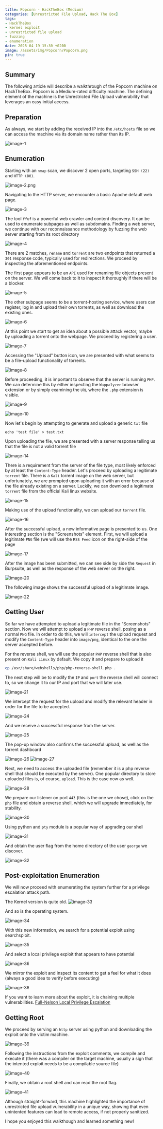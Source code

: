 ```yaml
---
title: Popcorn - HackTheBox (Medium)
categories: [Unrestricted File Upload, Hack The Box]
tags: 
- HackTheBox
- kernel exploit
- unrestricted file upload
- fuzzing
- enumeration
date: 2025-04-19 15:30 +0200
image: /assets/img/Popcorn/Popcorn.png
pin: true
---
```


## Summary

The following article will describe a walkthrough of the Popcorn machine on HackTheBox. Popcorn is a Medium-rated difficulty machine. The defining element of the machine is the Unrestricted File Upload vulnerability that leverages an easy initial access.

## Preparation
As always, we start by adding the received IP into the `/etc/hosts` file so we can access the machine via its domain name rather than its IP.

![image-1](/assets/img/Popcorn/image-1.png)

## Enumeration
Starting with an `nmap` scan, we discover 2 open ports, targeting `SSH (22)` and `HTTP (80)`.

![image-2.png](/assets/img/Popcorn/image-2.png)

Navigating to the HTTP server, we encounter a basic Apache default web page.

![image-3](/assets/img/Popcorn/image-3.png)

The tool `ffuf` is a powerful web crawler and content discovery. It can be used to enumerate subpages as well as subdomains. Finding a web server, we continue with our reconnaissance methodology by fuzzing the web server starting from its root directory

![image-4](/assets/img/Popcorn/image-4.png)

There are 2 matches, `rename` and `torrent` are two endpoints that returned a `301` response code, typically used for redirections. We proceed by inspecting the aforementioned endpoints.

The first page appears to be an `API` used for renaming file objects present on the server. We will come back to it to inspect it thoroughly if there will be a blocker.

![image-5](/assets/img/Popcorn/image-5.png)

The other subpage seems to be a torrent-hosting service, where users can register, log in and upload their own torrents, as well as download the existing ones.

![image-6](/assets/img/Popcorn/image-6.png)

At this point we start to get an idea about a possible attack vector, maybe by uploading a torrent onto the webpage. We proceed by registering a user.


![image-7](/assets/img/Popcorn/image-7.png)

Accessing the "Upload" button icon, we are presented with what seems to be a file-upload functionality of torrents.


![image-8](/assets/img/Popcorn/image-8.png)


Before proceeding, it is important to observe that the server is running `PHP`. We can determine this by either inspecting the `Wappalyzer` browser extension or by simply examining the `URL` where the `.php` extension is visible.

![image-9](/assets/img/Popcorn/image-9.png)

![image-10](/assets/img/Popcorn/image-10.png)


Now let's begin by attempting to generate and upload a generic `txt` file

```
echo 'test file' > test.txt
```

Upon uploading the file, we are presented with a server response telling us that the file is not a valid torrent file

![image-14](/assets/img/Popcorn/image-14.png)

There is a requirement from the server of the file type, most likely enforced by at least the `Content-Type` header. Let's proceed by uploading a legitimate `torrent` file. There is a `Kali` torrent image on the web server, but unfortunately, we are prompted upon uploading it with an error because of the file already existing on a server. Luckily, we can download a legitimate `torrent` file from the official Kali linux website.

![image-15](/assets/img/Popcorn/image-15.png)

Making use of the upload functionality, we can upload our `torrent` file.

![image-16](/assets/img/Popcorn/image-16.png)

After the successful upload, a new informative page is presented to us. One interesting section is the "Screenshots" element. First, we will upload a legitimate `PNG` file (we will use the `RSS Feed` icon on the right-side of the page

![image-17](/assets/img/Popcorn/image-17.png)

After the image has been submitted, we can see side by side the `Request` in Burpsuite, as well as the response of the web server on the right.

![image-20](/assets/img/Popcorn/image-20.png)

The following image shows the successful upload of a legitimate image.

![image-22](/assets/img/Popcorn/image-22.png)


## Getting User

So far we have attempted to upload a legitimate file in the "Screenshots" section. Now we will attempt to upload a `PHP` reverse shell, posing as a normal `PNG` file. In order to do this, we will `intercept` the upload request and modify the `Content-Type` header into `image/png`, identical to the one the server accepted before.

For the reverse shell, we will use the popular `PHP` reverse shell that is also present on `Kali Linux` by default. We copy it and prepare to upload it

```bash
cp /usr/share/webshells/php/php-reverse-shell.php .
```

The next step will be to modify the `IP` and `port` the reverse shell will connect to, so we change it to our IP and port that we will later use.

![image-21](/assets/img/Popcorn/image-21.png)



We intercept the request for the upload and modify the relevant header in order for the file to be accepted.

![image-24](/assets/img/Popcorn/image-24.png)

And we receive a successful response from the server.


![image-25](/assets/img/Popcorn/image-25.png)

The pop-up window also confirms the successful upload, as well as the torrent dashboard

![image-26](/assets/img/Popcorn/image-26.png)
![image-27](/assets/img/Popcorn/image-27.png)

Next, we need to access the uploaded file (remember it is a php reverse shell that should be executed by the server). One popular directory to store uploaded files is, of course, `upload`. This is the case now as well.

![image-28](/assets/img/Popcorn/image-28.png)

We prepare our listener on port `443` (this is the one we chose), click on the `php` file and obtain a reverse shell, which we will upgrade immediately, for stability.

![image-30](/assets/img/Popcorn/image-30.png)

Using python and `pty` module is a popular way of upgrading our shell

![image-31](/assets/img/Popcorn/image-31.png)

And obtain the user flag from the home directory of the user `george` we discover.

![image-32](/assets/img/Popcorn/image-32.png)

## Post-exploitation Enumeration

We will now proceed with enumerating the system further for a privilege escalation attack path. 

The Kernel version is quite old.
![image-33](/assets/img/Popcorn/image-33.png)

And so is the operating system.

![image-34](/assets/img/Popcorn/image-34.png)

With this new information, we search for a potential exploit using searchsploit.

![image-35](/assets/img/Popcorn/image-35.png)

And select a local privilege exploit that appears to have potential

![image-36](/assets/img/Popcorn/image-36.png)

We mirror the exploit and inspect its content to get a feel for what it does (always a good idea to verify before executing)

![image-38](/assets/img/Popcorn/image-38.png)

If you want to learn more about the exploit, it is chaining multiple vulnerabilities.
[Full-Nelson Local Privilege Escalation](https://www.exploit-db.com/exploits/15704/)

## Getting Root

We proceed by serving an `http` server using python and downloading the exploit onto the victim machine.

![image-39](/assets/img/Popcorn/image-39.png)

Following the instructions from the exploit comments, we compile and execute it (there was a compiler on the target machine, usually a sign that the intented exploit needs to be a compilable source file)

![image-40](/assets/img/Popcorn/image-40.png)

Finally, we obtain a root shell and can read the root flag.

![image-41](/assets/img/Popcorn/image-41.png)

Although straight-forward, this machine highlighted the importance of unrestricted file upload vulnerability in a unique way, showing that even unintented features can lead to remote access, if not properly sanitized.

I hope you enjoyed this walkthough and learned something new!
